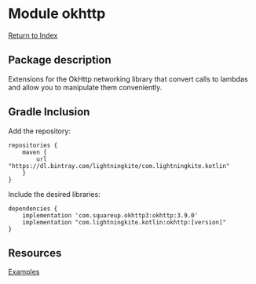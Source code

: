 # Module okhttp

[Return to Index](../)

## Package description

Extensions for the OkHttp networking library that convert calls to lambdas and allow you to manipulate them conveniently.

## Gradle Inclusion



Add the repository:

```
repositories {
    maven {
        url "https://dl.bintray.com/lightningkite/com.lightningkite.kotlin"
    }
}
```

Include the desired libraries:

```
dependencies {
    implementation 'com.squareup.okhttp3:okhttp:3.9.0'
    implementation "com.lightningkite.kotlin:okhttp:[version]"
}
```

## Resources

[Examples](https://github.com/lightningkite/lk-kotlin/tree/master/okhttp/src/test/kotlin/lk/kotlin/okhttp/example)